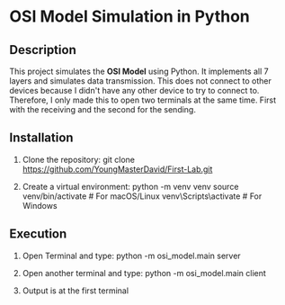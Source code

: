 # OSI Model Simulation in Python

## Description
This project simulates the **OSI Model** using Python. It implements all 7 layers and simulates data transmission. This does not connect to other devices because I didn't have any other device to try to connect to. Therefore, I only made this to open two terminals at the same time. First with the receiving and the second for the sending.

## Installation
1. Clone the repository:
git clone https://github.com/YoungMasterDavid/First-Lab.git

2. Create a virtual environment:
python -m venv venv source venv/bin/activate # For macOS/Linux venv\Scripts\activate # For Windows

## Execution
1. Open Terminal and type:
python -m osi_model.main server

2. Open another terminal and type:
python -m osi_model.main client

3. Output is at the first terminal